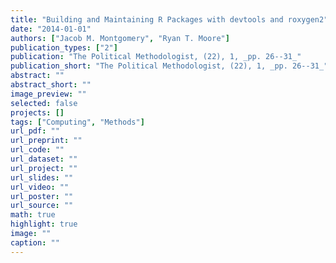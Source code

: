 ```yaml
---
title: "Building and Maintaining R Packages with devtools and roxygen2"
date: "2014-01-01"
authors: ["Jacob M. Montgomery", "Ryan T. Moore"]
publication_types: ["2"]
publication: "The Political Methodologist, (22), 1, _pp. 26--31_"
publication_short: "The Political Methodologist, (22), 1, _pp. 26--31_"
abstract: ""
abstract_short: ""
image_preview: ""
selected: false
projects: []
tags: ["Computing", "Methods"]
url_pdf: ""
url_preprint: ""
url_code: ""
url_dataset: ""
url_project: ""
url_slides: ""
url_video: ""
url_poster: ""
url_source: ""
math: true
highlight: true
image: ""
caption: ""
---
```

